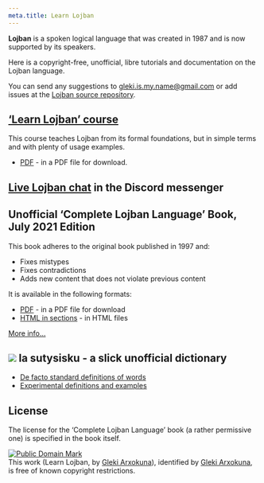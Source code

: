 ```yaml
---
meta.title: Learn Lojban
---
```


**Lojban** is a spoken logical language that was created in 1987 and is now supported by its speakers.

Here is a copyright-free, unofficial, libre tutorials and documentation on the Lojban language.

You can send any suggestions to [gleki.is.my.name@gmail.com](mailto:gleki.is.my.name@gmail.com) or add issues at the [Lojban source repository](https://github.com/la-lojban/lojban-made-easy/issues).

## [‘Learn Lojban’ course](/books/learn-lojban)

This course teaches Lojban from its formal foundations, but in simple terms and with plenty of usage examples.

* [PDF](/vreji/uencu/learn-lojban.pdf) - in a PDF file for download.


## [Live Lojban chat](https://discord.gg/wasp5fj) in the Discord messenger

## Unofficial ‘Complete Lojban Language’ Book, July 2021 Edition

This book adheres to the original book published in 1997 and:

* Fixes mistypes
* Fixes contradictions
* Adds new content that does not violate previous content

It is available in the following formats:

* [PDF](https://la-lojban.github.io/uncll/uncll-1.2.15/cll.pdf) - in a PDF file for download
* [HTML in sections](https://la-lojban.github.io/uncll/uncll-1.2.15/xhtml_section_chunks/) - in HTML files
<!-- * [EPUB](https://la-lojban.github.io/uncll/uncll-1.2.15/cll.epub) - as an EPUB book -->

[More info...](/articles/complete-lojban-language)

## ![](https://la-lojban.github.io/sutysisku/pixra/snime.svg) la sutysisku - a slick unofficial dictionary

* [De facto standard definitions of words](https://la-lojban.github.io/sutysisku/en/#seskari=cnano&sisku=coi_munje)
* [Experimental definitions and examples](https://la-lojban.github.io/sutysisku/jb/#seskari=cnano&sisku=coi_munje)

## License

The license for the ‘Complete Lojban Language’ book (a rather permissive one) is specified in the book itself.

<p xmlns:dct="https://purl.org/dc/terms/">
<a rel="license" href="http://creativecommons.org/publicdomain/mark/1.0/">
<img src="https://i.creativecommons.org/p/mark/1.0/88x31.png"
     style="border-style: none;" alt="Public Domain Mark" />
</a>
<br />
This work (<span property="dct:title">Learn Lojban</span>, by <a href="https://lojban.pw" rel="dct:creator"><span property="dct:title">Gleki Arxokuna</span></a>), identified by <a href="https://lojban.pw" rel="dct:publisher"><span property="dct:title">Gleki Arxokuna</span></a>, is free of known copyright restrictions.
</p>
